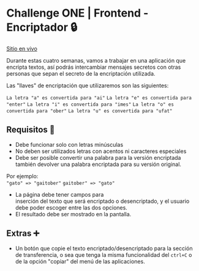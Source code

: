 # Challenge ONE | Frontend - Encriptador 🔒

[Sitio en vivo](https://blackpachamame.github.io/desafios-alura/encriptador/)

Durante estas cuatro semanas, vamos a trabajar en una aplicación que encripta textos, así podrás intercambiar mensajes secretos con otras personas que sepan el secreto de la encriptación utilizada.

Las "llaves" de encriptación que utilizaremos son las siguientes:

`La letra "a" es convertida para "ai"`
`La letra "e" es convertida para "enter"`
`La letra "i" es convertida para "imes"`
`La letra "o" es convertida para "ober"`
`La letra "u" es convertida para "ufat"`

## Requisitos 📌

-   Debe funcionar solo con letras minúsculas
-   No deben ser utilizados letras con acentos ni caracteres especiales
-   Debe ser posible convertir una palabra para la versión encriptada también devolver una palabra encriptada para su versión original.

Por ejemplo:  
`"gato" => "gaitober"`
`gaitober" => "gato"`

-   La página debe tener campos para  
    inserción del texto que será encriptado o desencriptado, y el usuario debe poder escoger entre las dos opciones.
-   El resultado debe ser mostrado en la pantalla.

## Extras ➕

-   Un botón que copie el texto encriptado/desencriptado para la sección de transferencia, o sea que tenga la misma funcionalidad del `ctrl+C` o de la opción "copiar" del menú de las aplicaciones.
